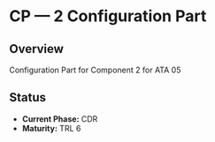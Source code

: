 # CP — 2 Configuration Part

## Overview
Configuration Part for Component 2 for ATA 05

## Status
- **Current Phase:** CDR
- **Maturity:** TRL 6

